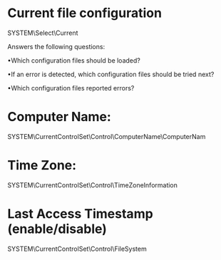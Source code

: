 # Current file configuration

SYSTEM\Select\Current

Answers the following questions: 

•Which configuration files should be loaded? 

•If an error is detected, which configuration files should be tried next? 

•Which configuration files reported errors?

# Computer Name: 

SYSTEM\CurrentControlSet\Control\ComputerName\ComputerNam

# Time Zone:

SYSTEM\CurrentControlSet\Control\TimeZoneInformation

# Last Access Timestamp (enable/disable)

SYSTEM\CurrentControlSet\Control\FileSystem

